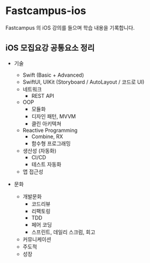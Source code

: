 # Fastcampus-ios
Fastcampus 의 iOS 강의를 들으며 학습 내용을 기록합니다.

## iOS 모집요강 공통요소 정리

- 기술
  - Swift (Basic + Advanced)
  - SwiftUI, UIKit (Storyboard / AutoLayout / 코드로 UI)
  - 네트워크
    - REST API
  - OOP
    - 모듈화
    - 디자인 패턴, MVVM
    - 클린 아키텍쳐
  - Reactive Programming
    - Combine, RX
    - 함수형 프로그래밍
  - 생산성 (자동화)
    - CI/CD
    - 테스트 자동화
  - 앱 접근성

- 문화
  - 개발문화
     - 코드리뷰
     - 리팩토링
     - TDD
     - 페어 코딩
     - 스프린트, 데일리 스크럼, 회고
  - 커뮤니케이션
  - 주도적
  - 성장

